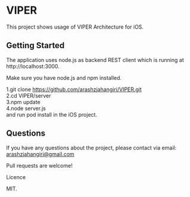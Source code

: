 # VIPER
This project shows usage of VIPER Architecture for iOS.
<br />
## Getting Started
The application uses node.js as backend REST client which is running at http://localhost:3000.<br />

Make sure you have node.js and npm installed.

1.git clone https://github.com/arashzjahangiri/VIPER.git<br />
2.cd VIPER/server<br />
3.npm update<br />
4.node server.js<br />
and run pod install in the iOS project.<br />

## Questions<br/>
If you have any questions about the project, please contact via email: arashzjahangiri@gmail.com

Pull requests are welcome!

Licence

MIT.

